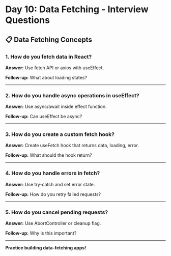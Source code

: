 # Day 10: Data Fetching - Interview Questions

## 📋 Data Fetching Concepts

### 1. How do you fetch data in React?
**Answer:** Use fetch API or axios with useEffect.

**Follow-up:** What about loading states?

---

### 2. How do you handle async operations in useEffect?
**Answer:** Use async/await inside effect function.

**Follow-up:** Can useEffect be async?

---

### 3. How do you create a custom fetch hook?
**Answer:** Create useFetch hook that returns data, loading, error.

**Follow-up:** What should the hook return?

---

### 4. How do you handle errors in fetch?
**Answer:** Use try-catch and set error state.

**Follow-up:** How do you retry failed requests?

---

### 5. How do you cancel pending requests?
**Answer:** Use AbortController or cleanup flag.

**Follow-up:** Why is this important?

---

**Practice building data-fetching apps!**

